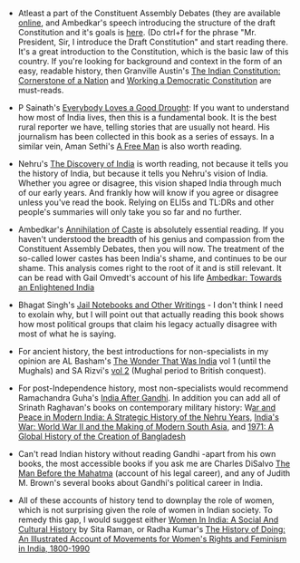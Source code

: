  * Atleast a part of the Constituent Assembly Debates (they are available [online](http://parliamentofindia.nic.in/ls/debates/debates.htm), and Ambedkar's speech introducing the structure of the draft Constitution and it's goals is  [here](http://parliamentofindia.nic.in/ls/debates/vol7p1b.htm). (Do ctrl+f for the phrase "Mr. President, Sir, I introduce the Draft Constitution" and start reading there. It's a great introduction to the Constitution, which is the basic law of this country. If you're looking for background and context in the form of an easy, readable history, then Granville Austin's [The Indian Constitution: Cornerstone of a Nation](https://www.goodreads.com/book/show/5385816-the-indian-constitution?from_search=true) and [Working a Democratic Constitution](https://www.goodreads.com/book/show/3728126-working-a-democratic-constitution?from_search=true) are must-reads. 

* P Sainath's [Everybody Loves a Good Drought](https://www.goodreads.com/book/show/547573.Everybody_Loves_a_Good_Drought): If you want to understand how most of India lives, then this is a fundamental book. It is the best rural reporter we have, telling stories that are usually not heard. His journalism has been collected in this book as a series of essays. In a similar vein, Aman Sethi's [A Free Man](https://www.goodreads.com/book/show/13707595-a-free-man?from_search=true) is also worth reading. 

* Nehru's [The Discovery of India](https://www.goodreads.com/book/show/154126.The_Discovery_of_India?from_search=true) is worth reading, not because it tells you the history of India, but because it tells you Nehru's vision of India. Whether you agree or disagree, this vision shaped India through much of our early years. And frankly how will know if you agree or disagree unless you've read the book. Relying on ELI5s and TL:DRs and other people's summaries will only take you so far and no further. 

* Ambedkar's [Annihilation of Caste](https://www.goodreads.com/book/show/8521879-the-annihilation-of-caste?from_search=true) is absolutely essential reading. If you haven't understood the breadth of his genius and compassion from the Constituent Assembly Debates, then you will now. The treatment of the so-called lower castes has been India's shame, and continues to be our shame. This analysis comes right to the root of it and is still relevant. It can be read with Gail Omvedt's account of his life [Ambedkar: Towards an Enlightened India](https://www.goodreads.com/book/show/2639898-ambedkar?from_search=true) 

* Bhagat Singh's [Jail Notebooks and Other Writings](https://www.goodreads.com/book/show/3334037-the-jail-notebook-and-other-writings?ac=1&from_search=true) - I don't think I need to exolain why, but I will point out that actually reading this book shows how most political groups that claim his legacy actually disagree with most of what he is saying. 

* For ancient history, the best introductions for non-specialists in my opinion are AL Basham's [The Wonder That Was India](https://www.goodreads.com/book/show/631246.The_Wonder_That_Was_India?from_search=true) vol 1 (until the Mughals) and SA Rizvi's [vol 2](https://www.goodreads.com/book/show/1986748.The_Wonder_That_Was_India?from_search=true) (Mughal period to British conquest). 

* For post-Independence history, most non-specialists would recommend Ramachandra Guha's [India After Gandhi](https://www.goodreads.com/book/show/356824.India_After_Gandhi?ac=1&from_search=true). In addition you can add all of Srinath Raghavan's books on contemporary military history: W[ar and Peace in Modern India: A Strategic History of the Nehru Years](https://www.goodreads.com/book/show/7749528-war-and-peace-in-modern-india?from_search=true), [India's War: World War II and the Making of Modern South Asia](https://www.goodreads.com/book/show/26240787-india-s-war?from_search=true), and [1971: A Global History of the Creation of Bangladesh](https://www.goodreads.com/book/show/17889783-1971)

* Can't read Indian history without reading Gandhi -apart from his own books, the most accessible books if you ask me are Charles DiSalvo [The Man Before the Mahatma](https://www.goodreads.com/book/show/16085028-the-man-before-the-mahatma?from_search=true) (account of his legal career), and any of Judith M. Brown's several books about Gandhi's political career in India. 

* All of these accounts of history tend to downplay the role of women, which is not surprising given the role of women in Indian society. To remedy this gap, I would suggest either [Women In India: A Social And Cultural History](https://www.goodreads.com/book/show/7645108-women-in-india?from_search=true) by Sita Raman, or Radha Kumar's [The History of Doing: An Illustrated Account of Movements for Women's Rights and Feminism in India, 1800-1990](https://www.goodreads.com/book/show/2046554.The_History_of_Doing?from_search=true)

 